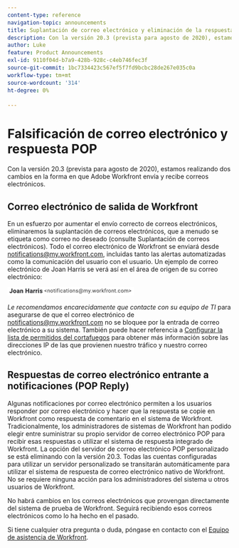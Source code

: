```yaml
---
content-type: reference
navigation-topic: announcements
title: Suplantación de correo electrónico y eliminación de la respuesta POP
description: Con la versión 20.3 (prevista para agosto de 2020), estamos realizando dos cambios en la forma en que Adobe Workfront envía y recibe correos electrónicos.
author: Luke
feature: Product Announcements
exl-id: 9110f04d-b7a9-428b-928c-c4eb746fec3f
source-git-commit: 1bc7334423c567ef5f7fd9bcbc28de267e035c0a
workflow-type: tm+mt
source-wordcount: '314'
ht-degree: 0%

---
```


# Falsificación de correo electrónico y respuesta POP

Con la versión 20.3 (prevista para agosto de 2020), estamos realizando dos cambios en la forma en que Adobe Workfront envía y recibe correos electrónicos.

## Correo electrónico de salida de Workfront

En un esfuerzo por aumentar el envío correcto de correos electrónicos, eliminaremos la suplantación de correos electrónicos, que a menudo se etiqueta como correo no deseado (consulte Suplantación de correos electrónicos). Todo el correo electrónico de Workfront se enviará desde notifications@my.workfront.com, incluidas tanto las alertas automatizadas como la comunicación del usuario con el usuario. Un ejemplo de correo electrónico de Joan Harris se verá así en el área de origen de su correo electrónico:

![](assets/noreply.png)

*Le recomendamos encarecidamente que contacte con su equipo de TI* para asegurarse de que el correo electrónico de notifications@my.workfront.com no se bloquee por la entrada de correo electrónico a su sistema. También puede hacer referencia a [Configurar la lista de permitidos del cortafuegos](../../../administration-and-setup/get-started-wf-administration/configure-your-firewall.md) para obtener más información sobre las direcciones IP de las que provienen nuestro tráfico y nuestro correo electrónico.

## Respuestas de correo electrónico entrante a notificaciones (POP Reply)

Algunas notificaciones por correo electrónico permiten a los usuarios responder por correo electrónico y hacer que la respuesta se copie en Workfront como respuesta de comentario en el sistema de Workfront. Tradicionalmente, los administradores de sistemas de Workfront han podido elegir entre suministrar su propio servidor de correo electrónico POP para recibir esas respuestas o utilizar el sistema de respuesta integrado de Workfront. La opción del servidor de correo electrónico POP personalizado se está eliminando con la versión 20.3. Todas las cuentas configuradas para utilizar un servidor personalizado se transitarán automáticamente para utilizar el sistema de respuesta de correo electrónico nativo de Workfront. No se requiere ninguna acción para los administradores del sistema u otros usuarios de Workfront.

No habrá cambios en los correos electrónicos que provengan directamente del sistema de prueba de Workfront. Seguirá recibiendo esos correos electrónicos como lo ha hecho en el pasado.

Si tiene cualquier otra pregunta o duda, póngase en contacto con el [Equipo de asistencia de Workfront](https://one.workfront.com/s/support?language=en_US).
